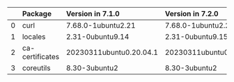 <!-- markdown-link-check-disable -->

|    | Package         | Version in 7.1.0        | Version in 7.2.0        | Status   |
|---:|:----------------|:------------------------|:------------------------|:---------|
|  0 | curl            | 7.68.0-1ubuntu2.21      | 7.68.0-1ubuntu2.22      | UPDATED  |
|  1 | locales         | 2.31-0ubuntu9.14        | 2.31-0ubuntu9.15        | UPDATED  |
|  2 | ca-certificates | 20230311ubuntu0.20.04.1 | 20230311ubuntu0.20.04.1 |          |
|  3 | coreutils       | 8.30-3ubuntu2           | 8.30-3ubuntu2           |          |
